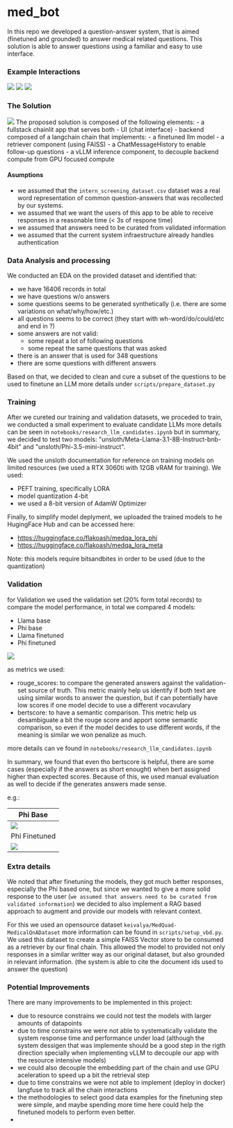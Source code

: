 # med_bot

In this repo we developed a question-answer system, that is aimed (finetuned and grounded) to answer medical related questions. This solution is able to answer questions using a familiar and easy to use interface.

### Example Interactions
<img src="notebooks/imgs/interaction_1.png" /> 
<img src="notebooks/imgs/interaction_2.png" /> 
<img src="notebooks/imgs/interaction_3.png" /> 

### The Solution
<img src="notebooks/imgs/solution_dessign.png" /> 
The proposed solution is composed of the following elements:
- a fullstack chainlit app that serves both 
    - UI (chat interface)
    - backend composed of a langchain chain that implements:
        - a finetuned llm model
        - a retriever component (using FAISS)
        - a ChatMessageHistory to enable follow-up questions
- a vLLM inference component, to decouple backend compute from GPU focused compute

#### Asumptions
- we assumed that the `intern_screening_dataset.csv` dataset was a real word representation of common question-answers that was recollected by our systems.
- we assumed that we want the users of this app to be able to receive responses in a reasonable time (< 3s of respone time)
- we assumed that answers need to be curated from validated information
- we assumed that the current system infraestructure already handles authentication

### Data Analysis and processing
We conducted an EDA on the provided dataset and identified that:
- we have 16406 records in total
- we have questions w/o answers
- some questions seems to be generated synthetically (i.e. there are some variations on what/why/how/etc.)
- all questions seems to be correct (they start with wh-word/do/could/etc and end in ?)
- some answers are not valid: 
    - some repeat a lot of following questions
    - some repeat the same questions that was asked
- there is an answer that is used for 348 questions
- there are some questions with different answers

Based on that, we decided to clean and cure a subset of the questions to be used to finetune an LLM more details under `scripts/prepare_dataset.py`

### Training
After we cureted our training and validation datasets, we proceded to train, we conducted a small experiment to evaluate candidate LLMs more details can be seen in `notebooks/research_llm_candidates.ipynb` but in summary, we decided to test two models: "unsloth/Meta-Llama-3.1-8B-Instruct-bnb-4bit" and "unsloth/Phi-3.5-mini-instruct". 

We used the unsloth documentation for reference on training models on limited resources (we used a RTX 3060ti with 12GB vRAM for training). We used:
- PEFT training, specifically LORA
- model quantization 4-bit
- we used a 8-bit version of AdamW Optimizer

Finally, to simplify model deplyment, we uploaded the trained models to he HugingFace Hub and can be accessed here:
- https://huggingface.co/flakoash/medqa_lora_phi
- https://huggingface.co/flakoash/medqa_lora_meta

Note: this models require bitsandbites in order to be used (due to the quantization)

### Validation
for Validation we used the validation set (20% form total records) to compare the model performance, in total we compared 4 models:
- Llama base
- Phi base
- Llama finetuned
- Phi finetuned

<img src="notebooks/imgs/comparison_stats.png" />

as metrics we used:
- rouge_scores: to compare the generated answers against the validation-set source of truth. This metric mainly help us identify if both text are using similar words to answer the question, but if can potentially have low scores if one model decide to use a different vocavulary
- bertscore: to have a semantic comparison. This metric help us desambiguate a bit the rouge score and apport some semantic comparison, so even if the model decides to use different words, if the meaning is similar we won penalize as much.

more details can ve found in `notebooks/research_llm_candidates.ipynb`

In summary, we found that even tho bertscore is helpful, there are some cases (especially if the answers as short enought) when bert assigned higher than expected scores. Because of this, we used manual evaluation as well to decide if the generates answers made sense.

 e.g.:

| Phi Base                            |
|------------------------------------|
|   <img src="notebooks/imgs/phi_base_preds.png" />  |
| Phi Finetuned                        | 
| <img src="notebooks/imgs/phi_finetuned_preds.png" />    |

### Extra details
We noted that after finetuning the models, they got much better responses, especially the Phi based one, but since we wanted to give a more solid response to the user (`we assumed that answers need to be curated from validated information`) we decided to also implement a RAG based approach to augment and provide our models with relevant context.

For this we used an opensource dataset `keivalya/MedQuad-MedicalQnADataset` more information can be found in `scripts/setup_vbd.py`. We used this dataset to create a simple FAISS Vector store to be consumed as a retriever by our final chain. This allowed the model to provided not only responses in a similar writter way as our original dataset, but also grounded in relevant information. (the system is able to cite the document ids used to answer the question)

### Potential Improvements

 There are many improvements to be implemented in this project:

 - due to resource constrains we could not test the models with larger amounts of datapoints
 - due to time constrains we were not able to systematically validate the system response time and performance under load (although the system dessigen that was implemente should be a good step in the rigth direction specially when implementing vLLM to decouple our app with the resource intensive models)
 - we could also decouple the embedding part of the chain and use GPU aceleration to speed up a bit the retrieval step
 - due to time constrains we were not able to implement (deploy in docker) langfuse to track all the chain interactions
 - the methodologies to select good data examples for the finetuning step were simple, and maybe spending more time here could help the finetuned models to perform even better.
 - 
